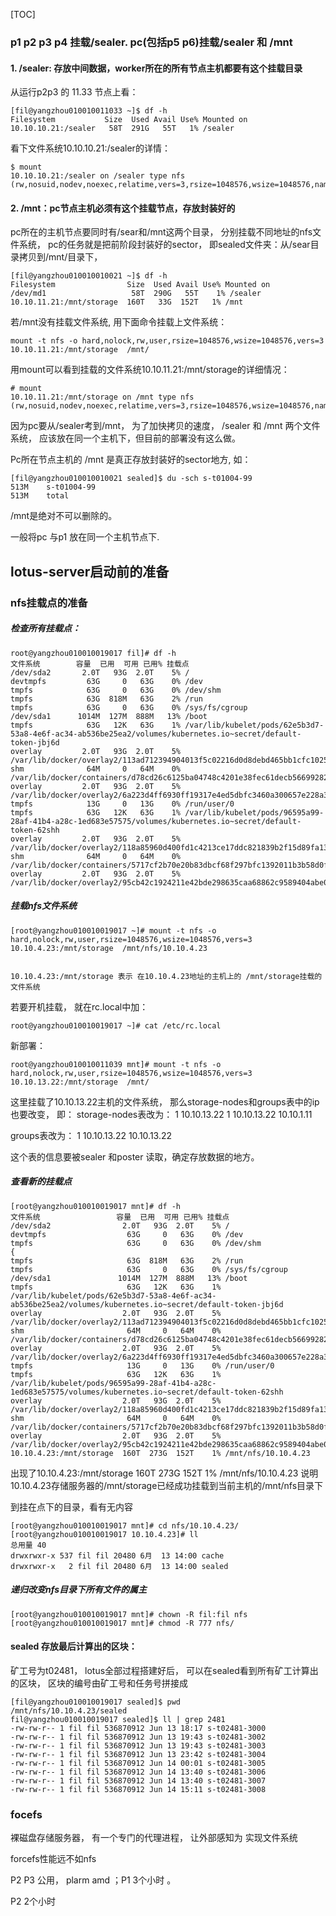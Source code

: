 [TOC]
### p1 p2 p3 p4 挂载/sealer. pc(包括p5 p6)挂载/sealer 和 /mnt

#### 1.  /sealer: 存放中间数据，worker所在的所有节点主机都要有这个挂载目录 
从运行p2p3 的 11.33 节点上看：
```
[fil@yangzhou010010011033 ~]$ df -h
Filesystem           Size  Used Avail Use% Mounted on
10.10.10.21:/sealer   58T  291G   55T   1% /sealer
```

看下文件系统10.10.10.21:/sealer的详情：
```
$ mount 
10.10.10.21:/sealer on /sealer type nfs (rw,nosuid,nodev,noexec,relatime,vers=3,rsize=1048576,wsize=1048576,namlen=255,hard,nolock,proto=tcp,timeo=600,retrans=2,sec=sys,mountaddr=10.10.10.21,mountvers=3,mountport=20048,mountproto=udp,local_lock=all,addr=10.10.10.21,user)
```

#### 2.  /mnt：pc节点主机必须有这个挂载节点，存放封装好的 
pc所在的主机节点要同时有/sear和/mnt这两个目录， 分别挂载不同地址的nfs文件系统， pc的任务就是把前阶段封装好的sector， 即sealed文件夹：从/sear目录拷贝到/mnt/目录下， 
```
[fil@yangzhou010010010021 ~]$ df -h
Filesystem                Size  Used Avail Use% Mounted on
/dev/md1                   58T  290G   55T    1% /sealer
10.10.11.21:/mnt/storage  160T   33G  152T   1% /mnt
```

若/mnt没有挂载文件系统, 用下面命令挂载上文件系统：
```
mount -t nfs -o hard,nolock,rw,user,rsize=1048576,wsize=1048576,vers=3 10.10.11.21:/mnt/storage  /mnt/
```

用mount可以看到挂载的文件系统10.10.11.21:/mnt/storage的详细情况： 
```
# mount
10.10.11.21:/mnt/storage on /mnt type nfs (rw,nosuid,nodev,noexec,relatime,vers=3,rsize=1048576,wsize=1048576,namlen=255,hard,nolock,proto=tcp,timeo=600,retrans=2,sec=sys,mountaddr=10.10.11.21,mountvers=3,mountport=20048,mountproto=udp,local_lock=all,addr=10.10.11.21,user)
```

因为pc要从/sealer考到/mnt， 为了加快拷贝的速度，  /sealer 和 /mnt 两个文件系统， 应该放在同一个主机下，但目前的部署没有这么做。 


Pc所在节点主机的 /mnt 是真正存放封装好的sector地方, 如：
```
[fil@yangzhou010010010021 sealed]$ du -sch s-t01004-99
513M	s-t01004-99
513M	total
```
/mnt是绝对不可以删除的。 


一般将pc 与p1 放在同一个主机节点下.



## lotus-server启动前的准备 

### nfs挂载点的准备
##### 检查所有挂载点：
```
root@yangzhou010010019017 fil]# df -h
文件系统        容量  已用  可用 已用% 挂载点
/dev/sda2       2.0T   93G  2.0T    5% /
devtmpfs         63G     0   63G    0% /dev
tmpfs            63G     0   63G    0% /dev/shm
tmpfs            63G  818M   63G    2% /run
tmpfs            63G     0   63G    0% /sys/fs/cgroup
/dev/sda1      1014M  127M  888M   13% /boot
tmpfs            63G   12K   63G    1% /var/lib/kubelet/pods/62e5b3d7-53a8-4e6f-ac34-ab536be25ea2/volumes/kubernetes.io~secret/default-token-jbj6d
overlay         2.0T   93G  2.0T    5% /var/lib/docker/overlay2/113ad712394904013f5c02216d0d8debd465bb1cfc102511864d76ccb7c3606a/merged
shm              64M     0   64M    0% /var/lib/docker/containers/d78cd26c6125ba04748c4201e38fec61decb56699282bc3c4953d0b100acf34b/mounts/shm
overlay         2.0T   93G  2.0T    5% /var/lib/docker/overlay2/6a223d4ff6930ff19317e4ed5dbfc3460a300657e228a307cd0118719f65c76b/merged
tmpfs            13G     0   13G    0% /run/user/0
tmpfs            63G   12K   63G    1% /var/lib/kubelet/pods/96595a99-28af-41b4-a28c-1ed683e57575/volumes/kubernetes.io~secret/default-token-62shh
overlay         2.0T   93G  2.0T    5% /var/lib/docker/overlay2/118a85960d400fd1c4213ce17ddc821839b2f15d89fa13d38c245294423ac502/merged
shm              64M     0   64M    0% /var/lib/docker/containers/5717cf2b70e20b83dbcf68f297bfc1392011b3b58d0f57c0a973f1f86aa34599/mounts/shm
overlay         2.0T   93G  2.0T    5% /var/lib/docker/overlay2/95cb42c1924211e42bde298635caa68862c9589404abe07022e2ab002535e7cf/merged
```

#####  挂载nfs文件系统
```
[root@yangzhou010010019017 ~]# mount -t nfs -o hard,nolock,rw,user,rsize=1048576,wsize=1048576,vers=3 10.10.4.23:/mnt/storage  /mnt/nfs/10.10.4.23


10.10.4.23:/mnt/storage 表示 在10.10.4.23地址的主机上的 /mnt/storage挂载的文件系统
```

若要开机挂载， 就在rc.local中加：
```
root@yangzhou010010019017 ~]# cat /etc/rc.local
```

新部署：
```
root@yangzhou010010011039 mnt]# mount -t nfs -o hard,nolock,rw,user,rsize=1048576,wsize=1048576,vers=3 10.10.13.22:/mnt/storage  /mnt/
```
这里挂载了10.10.13.22主机的文件系统， 那么storage-nodes和groups表中的ip也要改变， 即：
storage-nodes表改为：
1	10.10.13.22	1	10.10.13.22	10.10.1.11

groups表改为：
1	10.10.13.22	10.10.13.22

这个表的信息要被sealer 和poster 读取，确定存放数据的地方。 



##### 查看新的挂载点
```
[root@yangzhou010010019017 mnt]# df -h
文件系统                 容量  已用  可用 已用% 挂载点
/dev/sda2                2.0T   93G  2.0T    5% /
devtmpfs                  63G     0   63G    0% /dev
tmpfs                     63G     0   63G    0% /dev/shm
{
tmpfs                     63G  818M   63G    2% /run
tmpfs                     63G     0   63G    0% /sys/fs/cgroup
/dev/sda1               1014M  127M  888M   13% /boot
tmpfs                     63G   12K   63G    1% /var/lib/kubelet/pods/62e5b3d7-53a8-4e6f-ac34-ab536be25ea2/volumes/kubernetes.io~secret/default-token-jbj6d
overlay                  2.0T   93G  2.0T    5% /var/lib/docker/overlay2/113ad712394904013f5c02216d0d8debd465bb1cfc102511864d76ccb7c3606a/merged
shm                       64M     0   64M    0% /var/lib/docker/containers/d78cd26c6125ba04748c4201e38fec61decb56699282bc3c4953d0b100acf34b/mounts/shm
overlay                  2.0T   93G  2.0T    5% /var/lib/docker/overlay2/6a223d4ff6930ff19317e4ed5dbfc3460a300657e228a307cd0118719f65c76b/merged
tmpfs                     13G     0   13G    0% /run/user/0
tmpfs                     63G   12K   63G    1% /var/lib/kubelet/pods/96595a99-28af-41b4-a28c-1ed683e57575/volumes/kubernetes.io~secret/default-token-62shh
overlay                  2.0T   93G  2.0T    5% /var/lib/docker/overlay2/118a85960d400fd1c4213ce17ddc821839b2f15d89fa13d38c245294423ac502/merged
shm                       64M     0   64M    0% /var/lib/docker/containers/5717cf2b70e20b83dbcf68f297bfc1392011b3b58d0f57c0a973f1f86aa34599/mounts/shm
overlay                  2.0T   93G  2.0T    5% /var/lib/docker/overlay2/95cb42c1924211e42bde298635caa68862c9589404abe07022e2ab002535e7cf/merged
10.10.4.23:/mnt/storage  160T  273G  152T    1% /mnt/nfs/10.10.4.23
```

出现了10.10.4.23:/mnt/storage  160T  273G  152T    1% /mnt/nfs/10.10.4.23
说明10.10.4.23存储服务器的/mnt/storage已经成功挂载到当前主机的/mnt/nfs目录下

到挂在点下的目录，看有无内容
```
[root@yangzhou010010019017 mnt]# cd nfs/10.10.4.23/
[root@yangzhou010010019017 10.10.4.23]# ll
总用量 40
drwxrwxr-x 537 fil fil 20480 6月  13 14:00 cache
drwxrwxr-x   2 fil fil 20480 6月  13 14:00 sealed
```


#####  递归改变nfs目录下所有文件的属主
```
[root@yangzhou010010019017 mnt]# chown -R fil:fil nfs
[root@yangzhou010010019017 mnt]# chmod -R 777 nfs/
```

#### sealed 存放最后计算出的区块：
矿工号为t02481， lotus全部过程搭建好后， 可以在sealed看到所有矿工计算出的区块， 区块的编号由矿工号和任务号拼接成

```
[fil@yangzhou010010019017 sealed]$ pwd
/mnt/nfs/10.10.4.23/sealed
fil@yangzhou010010019017 sealed]$ ll | grep 2481
-rw-rw-r-- 1 fil fil 536870912 Jun 13 18:17 s-t02481-3000
-rw-rw-r-- 1 fil fil 536870912 Jun 13 19:43 s-t02481-3002
-rw-rw-r-- 1 fil fil 536870912 Jun 13 19:43 s-t02481-3003
-rw-rw-r-- 1 fil fil 536870912 Jun 13 23:42 s-t02481-3004
-rw-rw-r-- 1 fil fil 536870912 Jun 14 00:01 s-t02481-3005
-rw-rw-r-- 1 fil fil 536870912 Jun 14 13:40 s-t02481-3006
-rw-rw-r-- 1 fil fil 536870912 Jun 14 13:40 s-t02481-3007
-rw-rw-r-- 1 fil fil 536870912 Jun 14 15:11 s-t02481-3008
```

### focefs   
裸磁盘存储服务器， 有一个专门的代理进程， 让外部感知为 实现文件系统

forcefs性能远不如nfs


P2 P3 公用， 
plarm amd ；P1  3个小时 。 
 
P2 2个小时



